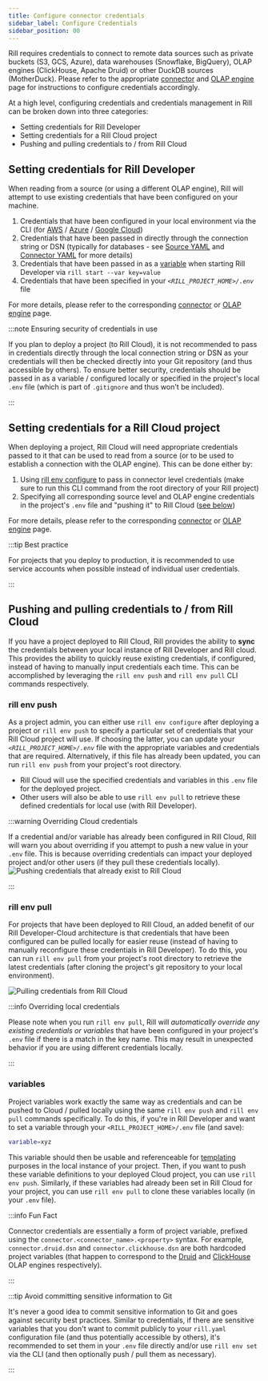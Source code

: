 ```yaml
---
title: Configure connector credentials
sidebar_label: Configure Credentials
sidebar_position: 00
---
```


Rill requires credentials to connect to remote data sources such as private buckets (S3, GCS, Azure), data warehouses (Snowflake, BigQuery), OLAP engines (ClickHouse, Apache Druid) or other DuckDB sources (MotherDuck). Please refer to the appropriate [connector](../../reference/connectors/connectors.md) and [OLAP engine](../../reference/olap-engines/olap-engines.md) page for instructions to configure credentials accordingly.

At a high level, configuring credentials and credentials management in Rill can be broken down into three categories:
- Setting credentials for Rill Developer
- Setting credentials for a Rill Cloud project
- Pushing and pulling credentials to / from Rill Cloud

## Setting credentials for Rill Developer

When reading from a source (or using a different OLAP engine), Rill will attempt to use existing credentials that have been configured on your machine.
1. Credentials that have been configured in your local environment via the CLI (for [AWS](../../reference/connectors/s3.md#local-credentials) / [Azure](../../reference/connectors/azure.md#local-credentials) / [Google Cloud](../../reference/connectors/gcs.md#local-credentials))
2. Credentials that have been passed in directly through the connection string or DSN (typically for databases - see [Source YAML](../../reference/project-files/sources.md) and [Connector YAML](../../reference/project-files/connectors.md) for more details)
3. Credentials that have been passed in as a [variable](../../deploy/templating.md) when starting Rill Developer via `rill start --var key=value`
4. Credentials that have been specified in your *`<RILL_PROJECT_HOME>/.env`* file

For more details, please refer to the corresponding [connector](../../reference/connectors/connectors.md) or [OLAP engine](../../reference/olap-engines/olap-engines.md) page.

:::note Ensuring security of credentials in use

If you plan to deploy a project (to Rill Cloud), it is not recommended to pass in credentials directly through the local connection string or DSN as your credentials will then be checked directly into your Git repository (and thus accessible by others). To ensure better security, credentials should be passed in as a variable / configured locally or specified in the project's local `.env` file (which is part of `.gitignore` and thus won't be included).

:::


## Setting credentials for a Rill Cloud project

When deploying a project, Rill Cloud will need appropriate credentials passed to it that can be used to read from a source (or to be used to establish a connection with the OLAP engine). This can be done either by:
1. Using [rill env configure](../../reference/cli/env/configure.md) to pass in connector level credentials (make sure to run this CLI command from the root directory of your Rill project)
2. Specifying all corresponding source level and OLAP engine credentials in the project's `.env` file and "pushing it" to Rill Cloud ([see below](#pushing-and-pulling-credentials-to--from-rill-cloud))

For more details, please refer to the corresponding [connector](../../reference/connectors/connectors.md) or [OLAP engine](../../reference/olap-engines/olap-engines.md) page.

:::tip Best practice

For projects that you deploy to production, it is recommended to use service accounts when possible instead of individual user credentials.


:::

## Pushing and pulling credentials to / from Rill Cloud

If you have a project deployed to Rill Cloud, Rill provides the ability to **sync** the credentials between your local instance of Rill Developer and Rill cloud. This provides the ability to quickly reuse existing credentials, if configured, instead of having to manually input credentials each time. This can be accomplished by leveraging the `rill env push` and `rill env pull` CLI commands respectively.

### rill env push

As a project admin, you can either use `rill env configure` after deploying a project or `rill env push` to specify a particular set of credentials that your Rill Cloud project will use. If choosing the latter, you can update your *`<RILL_PROJECT_HOME>/.env`* file with the appropriate variables and credentials that are required. Alternatively, if this file has already been updated, you can run `rill env push` from your project's root directory.
- Rill Cloud will use the specified credentials and variables in this `.env` file for the deployed project.
- Other users will also be able to use `rill env pull` to retrieve these defined credentials for local use (with Rill Developer).

:::warning Overriding Cloud credentials

If a credential and/or variable has already been configured in Rill Cloud, Rill will warn you about overriding if you attempt to push a new value in your `.env` file. This is because overriding credentials can impact your deployed project and/or other users (if they pull these credentials locally).
![Pushing credentials that already exist to Rill Cloud](/img/build/credentials/rill-env-push.png)

:::

### rill env pull

For projects that have been deployed to Rill Cloud, an added benefit of our Rill Developer-Cloud architecture is that credentials that have been configured can be pulled locally for easier reuse (instead of having to manually reconfigure these credentials in Rill Developer). To do this, you can run `rill env pull` from your project's root directory to retrieve the latest credentials (after cloning the project's git repository to your local environment).

![Pulling credentials from Rill Cloud](/img/build/credentials/rill-env-pull.png)

:::info Overriding local credentials

Please note when you run `rill env pull`, Rill will *automatically override any existing credentials or variables* that have been configured in your project's `.env` file if there is a match in the key name. This may result in unexpected behavior if you are using different credentials locally.

:::

### variables

Project variables work exactly the same way as credentials and can be pushed to Cloud / pulled locally using the same `rill env push` and `rill env pull` commands specifically. To do this, if you're in Rill Developer and want to set a variable through your `<RILL_PROJECT_HOME>/.env` file (and save):

```bash
variable=xyz
```

This variable should then be usable and referenceable for [templating](../../deploy/templating.md) purposes in the local instance of your project. Then, if you want to push these variable definitions to your deployed Cloud project, you can use `rill env push`. Similarly, if these variables had already been set in Rill Cloud for your project, you can use `rill env pull` to clone these variables locally (in your `.env` file).

:::info Fun Fact

Connector credentials are essentially a form of project variable, prefixed using the `connector.<connector_name>.<property>` syntax. For example, `connector.druid.dsn` and `connector.clickhouse.dsn` are both hardcoded project variables (that happen to correspond to the [Druid](/reference/olap-engines/druid.md) and [ClickHouse](/reference/olap-engines/clickhouse.md) OLAP engines respectively).

:::

:::tip Avoid committing sensitive information to Git

It's never a good idea to commit sensitive information to Git and goes against security best practices. Similar to credentials, if there are sensitive variables that you don't want to commit publicly to your `rill.yaml` configuration file (and thus potentially accessible by others), it's recommended to set them in your `.env` file directly and/or use `rill env set` via the CLI (and then optionally push / pull them as necessary).

:::


